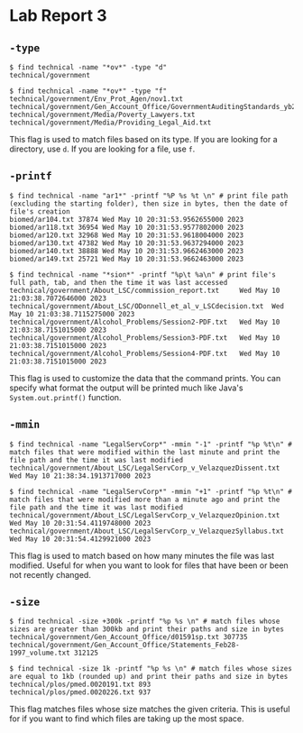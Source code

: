 # Lab Report 3
## `-type`
```
$ find technical -name "*ov*" -type "d"
technical/government
```

```
$ find technical -name "*ov*" -type "f"
technical/government/Env_Prot_Agen/nov1.txt
technical/government/Gen_Account_Office/GovernmentAuditingStandards_yb2002ed.txt
technical/government/Media/Poverty_Lawyers.txt
technical/government/Media/Providing_Legal_Aid.txt
```
This flag is used to match files based on its type. If you are looking for a directory, use `d`. If you are looking for a file, use `f`.

## `-printf`
```
$ find technical -name "ar1*" -printf "%P %s %t \n" # print file path (excluding the starting folder), then size in bytes, then the date of file's creation
biomed/ar104.txt 37874 Wed May 10 20:31:53.9562655000 2023 
biomed/ar118.txt 36954 Wed May 10 20:31:53.9577802000 2023
biomed/ar120.txt 32968 Wed May 10 20:31:53.9618004000 2023
biomed/ar130.txt 47382 Wed May 10 20:31:53.9637294000 2023
biomed/ar140.txt 38888 Wed May 10 20:31:53.9662463000 2023
biomed/ar149.txt 25721 Wed May 10 20:31:53.9662463000 2023
```

```
$ find technical -name "*sion*" -printf "%p\t %a\n" # print file's full path, tab, and then the time it was last accessed
technical/government/About_LSC/commission_report.txt     Wed May 10 21:03:38.7072646000 2023
technical/government/About_LSC/ODonnell_et_al_v_LSCdecision.txt  Wed May 10 21:03:38.7115275000 2023
technical/government/Alcohol_Problems/Session2-PDF.txt   Wed May 10 21:03:38.7151015000 2023
technical/government/Alcohol_Problems/Session3-PDF.txt   Wed May 10 21:03:38.7151015000 2023
technical/government/Alcohol_Problems/Session4-PDF.txt   Wed May 10 21:03:38.7151015000 2023
```
This flag is used to customize the data that the command prints. You can specify what format the output will be printed much like Java's `System.out.printf()` function.

## `-mmin`
```
$ find technical -name "LegalServCorp*" -mmin "-1" -printf "%p %t\n" # match files that were modified within the last minute and print the file path and the time it was last modified
technical/government/About_LSC/LegalServCorp_v_VelazquezDissent.txt Wed May 10 21:38:34.1913717000 2023
```

```
$ find technical -name "LegalServCorp*" -mmin "+1" -printf "%p %t\n" # match files that were modified more than a minute ago and print the file path and the time it was last modified
technical/government/About_LSC/LegalServCorp_v_VelazquezOpinion.txt Wed May 10 20:31:54.4119748000 2023
technical/government/About_LSC/LegalServCorp_v_VelazquezSyllabus.txt Wed May 10 20:31:54.4129921000 2023
```
This flag is used to match based on how many minutes the file was last modified. Useful for when you want to look for files that have been or been not recently changed.

## `-size`
```
$ find technical -size +300k -printf "%p %s \n" # match files whose sizes are greater than 300kb and print their paths and size in bytes
technical/government/Gen_Account_Office/d01591sp.txt 307735 
technical/government/Gen_Account_Office/Statements_Feb28-1997_volume.txt 312125
```

```
$ find technical -size 1k -printf "%p %s \n" # match files whose sizes are equal to 1kb (rounded up) and print their paths and size in bytes
technical/plos/pmed.0020191.txt 893 
technical/plos/pmed.0020226.txt 937
```
This flag matches files whose size matches the given criteria. This is useful for if you want to find which files are taking up the most space.

